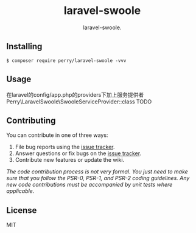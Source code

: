 <h1 align="center"> laravel-swoole </h1>

<p align="center"> laravel-swoole.</p>


## Installing

```shell
$ composer require perry/laravel-swoole -vvv
```

## Usage
在laravel的config/app.php的providers下加上服务提供者
Perry\LaravelSwoole\SwooleServiceProvider::class
TODO

## Contributing

You can contribute in one of three ways:

1. File bug reports using the [issue tracker](https://github.com/perry/laravel-swoole/issues).
2. Answer questions or fix bugs on the [issue tracker](https://github.com/perry/laravel-swoole/issues).
3. Contribute new features or update the wiki.

_The code contribution process is not very formal. You just need to make sure that you follow the PSR-0, PSR-1, and PSR-2 coding guidelines. Any new code contributions must be accompanied by unit tests where applicable._

## License

MIT